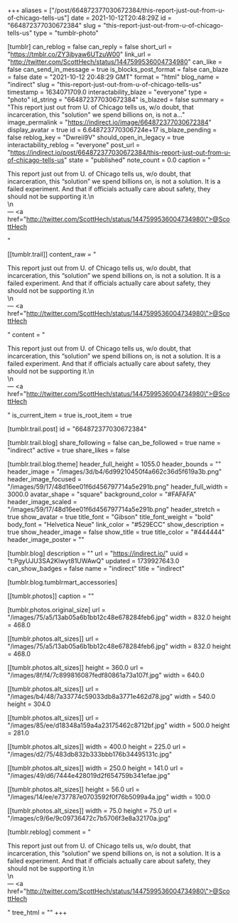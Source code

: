 +++
aliases = ["/post/664872377030672384/this-report-just-out-from-u-of-chicago-tells-us"]
date = 2021-10-12T20:48:29Z
id = "664872377030672384"
slug = "this-report-just-out-from-u-of-chicago-tells-us"
type = "tumblr-photo"

[tumblr]
can_reblog = false
can_reply = false
short_url = "https://tmblr.co/ZY3jbyaw6UTzuW00"
link_url = "http://twitter.com/ScottHech/status/1447599536004734980"
can_like = false
can_send_in_message = true
is_blocks_post_format = false
can_blaze = false
date = "2021-10-12 20:48:29 GMT"
format = "html"
blog_name = "indirect"
slug = "this-report-just-out-from-u-of-chicago-tells-us"
timestamp = 1634071709.0
interactability_blaze = "everyone"
type = "photo"
id_string = "664872377030672384"
is_blazed = false
summary = "This report just out from U. of Chicago tells us, w/o doubt, that incarceration, this \"solution\" we spend billions on, is not a..."
image_permalink = "https://indirect.io/image/664872377030672384"
display_avatar = true
id = 6.648723770306724e+17
is_blaze_pending = false
reblog_key = "Dwreii9V"
should_open_in_legacy = true
interactability_reblog = "everyone"
post_url = "https://indirect.io/post/664872377030672384/this-report-just-out-from-u-of-chicago-tells-us"
state = "published"
note_count = 0.0
caption = "<p>This report just out from U. of Chicago tells us, w/o doubt, that incarceration, this &ldquo;solution&rdquo; we spend billions on, is not a solution. It is a failed experiment. And that if officials actually care about safety, they should not be supporting it.\n<br/>\n<br/> — <a href=\"http://twitter.com/ScottHech/status/1447599536004734980\">@ScottHech</a></p>"

[[tumblr.trail]]
content_raw = "<p>This report just out from U. of Chicago tells us, w/o doubt, that incarceration, this “solution” we spend billions on, is not a solution. It is a failed experiment. And that if officials actually care about safety, they should not be supporting it.\n<br>\n<br> — <a href=\"http://twitter.com/ScottHech/status/1447599536004734980\">@ScottHech</a></p>"
content = "<p>This report just out from U. of Chicago tells us, w/o doubt, that incarceration, this &ldquo;solution&rdquo; we spend billions on, is not a solution. It is a failed experiment. And that if officials actually care about safety, they should not be supporting it.\n<br />\n<br /> &mdash; <a href=\"http://twitter.com/ScottHech/status/1447599536004734980\">@ScottHech</a></p>"
is_current_item = true
is_root_item = true

[tumblr.trail.post]
id = "664872377030672384"

[tumblr.trail.blog]
share_following = false
can_be_followed = true
name = "indirect"
active = true
share_likes = false

[tumblr.trail.blog.theme]
header_full_height = 1055.0
header_bounds = ""
header_image = "/images/3d/b4/6d99210450f4a662c36d5f619a3b.png"
header_image_focused = "/images/59/17/48d16ee01f6d456797714a5e291b.png"
header_full_width = 3000.0
avatar_shape = "square"
background_color = "#FAFAFA"
header_image_scaled = "/images/59/17/48d16ee01f6d456797714a5e291b.png"
header_stretch = true
show_avatar = true
title_font = "Gibson"
title_font_weight = "bold"
body_font = "Helvetica Neue"
link_color = "#529ECC"
show_description = true
show_header_image = false
show_title = true
title_color = "#444444"
header_image_poster = ""

[tumblr.blog]
description = ""
url = "https://indirect.io/"
uuid = "t:PgyUJU3SA2Klwyt81UWAwQ"
updated = 1739927643.0
can_show_badges = false
name = "indirect"
title = "indirect"

[tumblr.blog.tumblrmart_accessories]

[[tumblr.photos]]
caption = ""

[tumblr.photos.original_size]
url = "/images/75/a5/13ab05a6b1bb12c48e678284feb6.jpg"
width = 832.0
height = 468.0

[[tumblr.photos.alt_sizes]]
url = "/images/75/a5/13ab05a6b1bb12c48e678284feb6.jpg"
width = 832.0
height = 468.0

[[tumblr.photos.alt_sizes]]
height = 360.0
url = "/images/8f/f4/7c899816087fedf80861a73a107f.jpg"
width = 640.0

[[tumblr.photos.alt_sizes]]
url = "/images/b4/48/7a33774c59033db8a3771e462d78.jpg"
width = 540.0
height = 304.0

[[tumblr.photos.alt_sizes]]
url = "/images/85/ee/d18348a159a4a23175462c8712bf.jpg"
width = 500.0
height = 281.0

[[tumblr.photos.alt_sizes]]
width = 400.0
height = 225.0
url = "/images/d2/75/483db832b333bbb176b34495131c.jpg"

[[tumblr.photos.alt_sizes]]
width = 250.0
height = 141.0
url = "/images/49/d6/7444e428019d2f654759b341efae.jpg"

[[tumblr.photos.alt_sizes]]
height = 56.0
url = "/images/14/ee/e737787e0703592f0f76b5099a4a.jpg"
width = 100.0

[[tumblr.photos.alt_sizes]]
width = 75.0
height = 75.0
url = "/images/c9/6e/9c09736472c7b5706f3e8a32170a.jpg"

[tumblr.reblog]
comment = "<p>This report just out from U. of Chicago tells us, w/o doubt, that incarceration, this “solution” we spend billions on, is not a solution. It is a failed experiment. And that if officials actually care about safety, they should not be supporting it.\n<br>\n<br> — <a href=\"http://twitter.com/ScottHech/status/1447599536004734980\">@ScottHech</a></p>"
tree_html = ""
+++
